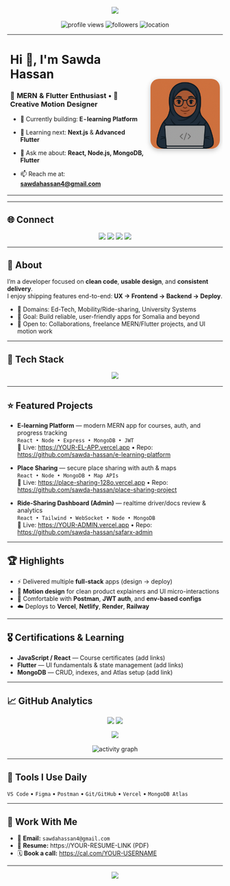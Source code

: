 <!-- Profile Banner -->
<p align="center">
  <img src="https://capsule-render.vercel.app/api?type=waving&color=d2691e&height=200&section=header&text=Sawda%20Hassan&fontSize=50&fontColor=ffffff&animation=fadeIn&fontAlignY=35" />
</p>

<!-- Top Badges -->
<p align="center">
  <img src="https://komarev.com/ghpvc/?username=sawda-hassan&label=Profile%20Views&color=d2691e&style=flat" alt="profile views"/>
  <img src="https://img.shields.io/github/followers/sawda-hassan?label=Followers&style=social" alt="followers"/>
  <img src="https://img.shields.io/badge/Location-Mogadishu,%20Somalia-28a745?style=flat" alt="location"/>
</p>

<!-- Intro + Illustration -->
<table width="100%">
  <tr>
    <td width="65%" valign="top">

<h1 align="left">Hi 👋, I'm Sawda Hassan</h1>
<h3 align="left">🚀 MERN & Flutter Enthusiast • 🎨 Creative Motion Designer</h3>

- 🔭 Currently building: **E-learning Platform**  
- 🌱 Learning next: **Next.js** & **Advanced Flutter**  
- 💬 Ask me about: **React, Node.js, MongoDB, Flutter**  
- 📫 Reach me at: **sawdahassan4@gmail.com**

    </td>
    <td width="35%" align="center" valign="middle">
      <!-- New Avatar -->
      <img src="https://github.com/Sawda-Hassan/Sawda-Hassan/blob/main/avatar.png" 
           alt="Muslim girl coding"
           width="350"
           style="max-width: 100%; border-radius: 20px; box-shadow: 0px 4px 12px rgba(0,0,0,0.25);"/>
    </td>
  </tr>
</table>

---

## 🌐 Connect
<p align="center">
  <a href="mailto:sawdahassan4@gmail.com"><img src="https://img.shields.io/badge/Email-D14836?style=for-the-badge&logo=gmail&logoColor=white"/></a>
  <a href="https://linkedin.com/in/YOUR-LINKEDIN"><img src="https://img.shields.io/badge/LinkedIn-0A66C2?style=for-the-badge&logo=linkedin&logoColor=white"/></a>
  <a href="https://YOUR-PORTFOLIO.com"><img src="https://img.shields.io/badge/Portfolio-111?style=for-the-badge&logo=vercel&logoColor=white"/></a>
  <a href="https://twitter.com/YOUR-TWITTER"><img src="https://img.shields.io/badge/Twitter-1DA1F2?style=for-the-badge&logo=twitter&logoColor=white"/></a>
</p>

---

## 🧭 About
I’m a developer focused on **clean code**, **usable design**, and **consistent delivery**.  
I enjoy shipping features end-to-end: **UX → Frontend → Backend → Deploy**.

- 🧩 Domains: Ed-Tech, Mobility/Ride-sharing, University Systems  
- 🚀 Goal: Build reliable, user-friendly apps for Somalia and beyond  
- 🤝 Open to: Collaborations, freelance MERN/Flutter projects, and UI motion work

---

## 🧰 Tech Stack
<p align="center">
  <img src="https://skillicons.dev/icons?i=js,ts,react,nextjs,redux,flutter,nodejs,express,mongodb,postgres,mysql,python,php,html,css,bootstrap,tailwind,figma,git,vscode&perline=10" />
</p>

---

## ⭐ Featured Projects
- **E-learning Platform** — modern MERN app for courses, auth, and progress tracking  
  `React • Node • Express • MongoDB • JWT`  
  🔗 Live: https://YOUR-EL-APP.vercel.app • Repo: https://github.com/sawda-hassan/e-learning-platform  

- **Place Sharing** — secure place sharing with auth & maps  
  `React • Node • MongoDB • Map APIs`  
  🔗 Live: https://place-sharing-128o.vercel.app • Repo: https://github.com/sawda-hassan/place-sharing-project  

- **Ride-Sharing Dashboard (Admin)** — realtime driver/docs review & analytics  
  `React • Tailwind • WebSocket • Node • MongoDB`  
  🔗 Live: https://YOUR-ADMIN.vercel.app • Repo: https://github.com/sawda-hassan/safarx-admin  

---

## 🏆 Highlights
- ⚡ Delivered multiple **full-stack** apps (design → deploy)  
- 🎥 **Motion design** for clean product explainers and UI micro-interactions  
- 🧪 Comfortable with **Postman**, **JWT auth**, and **env-based configs**  
- ☁️ Deploys to **Vercel**, **Netlify**, **Render**, **Railway**  

---

## 🎖️ Certifications & Learning
- **JavaScript / React** — Course certificates (add links)  
- **Flutter** — UI fundamentals & state management (add links)  
- **MongoDB** — CRUD, indexes, and Atlas setup (add link)  

---

## 📈 GitHub Analytics
<p align="center">
  <img height="165" src="https://github-readme-stats.vercel.app/api?username=sawda-hassan&show_icons=true&theme=radical" />
  <img height="165" src="https://github-readme-streak-stats.herokuapp.com/?user=sawda-hassan&theme=radical" />
</p>

<p align="center">
  <img height="165" src="https://github-readme-stats.vercel.app/api/top-langs?username=sawda-hassan&layout=compact&theme=radical" />
</p>

<p align="center">
  <img src="https://github-readme-activity-graph.vercel.app/graph?username=sawda-hassan&theme=react-dark" alt="activity graph"/>
</p>

---

## 🔧 Tools I Use Daily
`VS Code` • `Figma` • `Postman` • `Git/GitHub` • `Vercel` • `MongoDB Atlas`

---

## 🤝 Work With Me
- 📮 **Email:** `sawdahassan4@gmail.com`  
- 📄 **Resume:** https://YOUR-RESUME-LINK (PDF)  
- 🗓️ **Book a call:** https://cal.com/YOUR-USERNAME  

---

<!-- Footer -->
<p align="center">
  <img src="https://capsule-render.vercel.app/api?type=waving&color=d2691e&height=120&section=footer"/>
</p>
